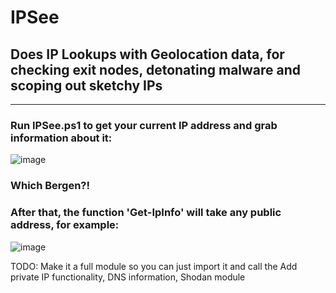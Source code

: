 # IPSee

## Does IP Lookups with Geolocation data, for checking exit nodes, detonating malware and scoping out sketchy IPs
---
### Run IPSee.ps1 to get your current IP address and grab information about it:

![image](https://user-images.githubusercontent.com/65114647/172465426-94d0205a-960c-4166-8145-2ec68e27067d.png)

### Which Bergen?! 


### After that, the function 'Get-IpInfo' will take any public address, for example:

![image](https://user-images.githubusercontent.com/65114647/172463512-9fdf3dec-b26e-42f3-a02b-d10f9a767dcd.png)

TODO: Make it a full module so you can just import it and call the 
      Add private IP functionality, DNS information, Shodan module
